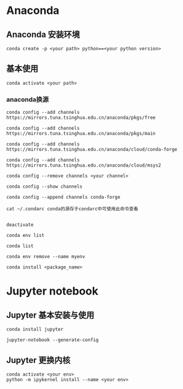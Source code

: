 # Anaconda
## Anaconda 安装环境
```
conda create -p <your path> python==<your python version>
```
## 基本使用
```
conda activate <your path>
```

### anaconda换源
```
conda config --add channels https://mirrors.tuna.tsinghua.edu.cn/anaconda/pkgs/free

conda config --add channels https://mirrors.tuna.tsinghua.edu.cn/anaconda/pkgs/main

conda config --add channels https://mirrors.tuna.tsinghua.edu.cn/anaconda/cloud/conda-forge

conda config --add channels https://mirrors.tuna.tsinghua.edu.cn/anaconda/cloud/msys2

conda config --remove channels <your channel>

conda config --show channels

conda config --append channels conda-forge

cat ~/.condarc conda的源存于condarc中可使用此命令查看
```

```

deactivate

conda env list

conda list

conda env remove --name myenv

conda install <package_name>
```

# Jupyter notebook

## Jupyter 基本安装与使用
``` 
conda install jupyter

jupyter-notebook --generate-config
```

## Jupyter 更换内核
```
conda activate <your env>
python -m ipykernel install --name <your env>
```
